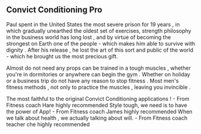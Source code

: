 ## Convict Conditioning Pro

Paul spent in the United States the most severe prison for 19 years , in which gradually unearthed the oldest set of exercises, strength philosophy in the business world has long lost , and by virtue of becoming the strongest on Earth one of the people - which makes him able to survive with dignity . After his release , he lost the art of this sort and public of the world - which he brought us the most precious gift.

Almost do not need any props can be trained in a tough muscles , whether you're in dormitories or anywhere can begin the gym . Whether on holiday or a business trip do not have any reason to stop fitness .
Most men's fitness methods , not only to practice the muscles , leaving you invincible .

The most faithful to the original Convict Conditioning applications !
              - From Fitness coach Hare highly recommended
Style tough, we need is to have the power of App!
              - From Fitness coach James highly recommended
When we talk about health , we actually talking about will.
              - From Fitness coach teacher che highly recommended
